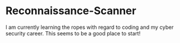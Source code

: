 # Reconnaissance-Scanner

I am currently learning the ropes with regard to coding and my cyber security career.  This seems to be a good place to start!
